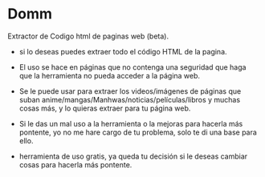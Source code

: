 # Domm
Extractor de Codigo html de paginas web (beta). 

- si lo deseas puedes extraer todo el código HTML de la pagina.


- El uso se hace en páginas que no contenga una seguridad que haga que la herramienta no pueda acceder a la página web.


- Se le puede usar para extraer los videos/imágenes de páginas que suban anime/mangas/Manhwas/noticias/películas/libros y muchas cosas más, y lo quieras extraer para tu página web.


- Si le das un mal uso a la herramienta o la mejoras para hacerla más pontente, yo no me hare cargo de tu problema, solo te di una base para ello.


- herramienta de uso gratis, ya queda tu decisión si le deseas cambiar cosas para hacerla más pontente.
